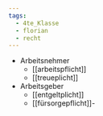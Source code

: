 ```yaml
---
tags:
  - 4te_Klasse
  - florian
  - recht
---
```

- Arbeitsnehmer
	- [[arbeitspflicht]]
	- [[treueplicht]]
- Arbeitsgeber
	- [[entgeltplicht]]
	- [[fürsorgepflicht]]-